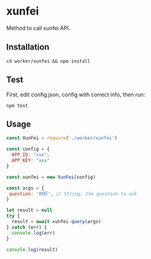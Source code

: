 # xunfei
Method to call xunfei API.
## Installation
~~~shell
cd worker/xunfei && npm install
~~~
## Test
First, edit config.json, config with correct info, then run:
~~~
npm test
~~~
## Usage
~~~javascript
const XunFei = require('./worker/xunfei')

const config = {
  APP_ID: "xxx",
  APP_KEY: "xxx"
}

const xunfei = new XunFei(config)

const args = {
 question: '你好', // String, the question to ask
}

let result = null
try {
  result = await xunfei.query(args)
} catch (err) {
  console.log(err)
}

console.log(result)
~~~
